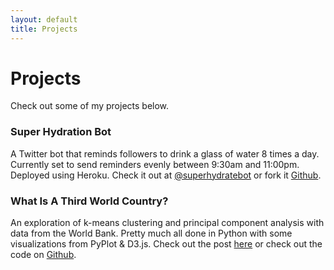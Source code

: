 ```yaml
---
layout: default
title: Projects
---
```


# Projects

Check out some of my projects below.

### Super Hydration Bot
A Twitter bot that reminds followers to drink a glass of water 8 times a day. Currently set to send reminders evenly between 9:30am and 11:00pm. Deployed using Heroku. Check it out at [@superhydratebot](https://twitter.com/superhydratebot) or fork it [Github](https://github.com/jhavaldar/super_hdyrate_bot).


### What Is A Third World Country?
An exploration of k-means clustering and principal component analysis with data from the World Bank. Pretty much all done in Python with some visualizations from PyPlot & D3.js. Check out the post [here](https://jhavaldar.github.io/post/2017/07/11/worldclusters.html) or check out the code on [Github](https://github.com/jhavaldar/world_clusters).

